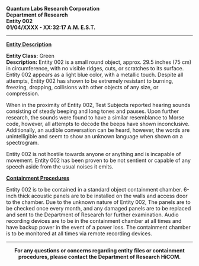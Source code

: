 **Quantum Labs Research Corporation** </br>
**Department of Research** </br>
**Entity 002** </br>
**01/04/XXXX - XX:32:17 A.M. E.S.T.** </br>

---

**<ins>Entity Description</ins>**

**Entity Class:** Green </br>
**Description:** Entity 002 is a small round object, approx. 29.5 inches (75 cm) in circumference, with no visible ridges, cuts, or scratches to its surface. Entity 002 appears as a light blue color, with a metallic touch. Despite all attempts, Entity 002 has shown to be extremely resistant to burning, freezing, dropping, collisions with other objects of any size, or compression.

When in the proximity of Entity 002, Test Subjects reported hearing sounds consisting of steady beeping and long tones and pauses. Upon further research, the sounds were found to have a similar resemblance to Morse code, however, all attempts to decode the beeps have shown inconclusive. Additionally, an audible conversation can be heard, however, the words are unintelligible and seem to show an unknown language when shown on a spectrogram. 

Entity 002 is not hostile towards anyone or anything and is incapable of movement. Entity 002 has been proven to be not sentient or capable of any speech aside from the usual noises it emits.


**<ins>Containment Procedures</ins>**

Entity 002 is to be contained in a standard object containment chamber. 6-inch thick acoustic panels are to be installed on the walls and access door to the chamber. Due to the unknown nature of Entity 002, The panels are to be checked once every month, and any damaged panels are to be replaced and sent to the Department of Research for further examination. Audio recording devices are to be in the containment chamber at all times and have backup power in the event of a power loss. The containment chamber is to be monitored at all times via remote recording devices.

---

<p align="center">
  <b>For any questions or concerns regarding entity files or containment procedures, please contact the Department of Research HiCOM.</b>
</p>
